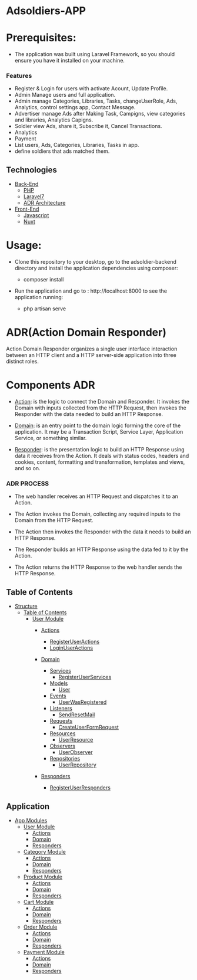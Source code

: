 # Adsoldiers-APP
# Prerequisites:
- The application was built using Laravel Framework, so you should ensure you have it installed on your machine.

### <a name="Features">Features</a>
- Register & Login for users with activate Acount, Update Profile.
- Admin Manage users and full application.
- Admin manage Categories, Libraries, Tasks, changeUserRole, Ads, Analytics, control settings app, Contact Message.
- Advertiser manage Ads after Making Task, Campigns, view categories and libraries, Analytics Capigns.
- Soldier view Ads, share it, Subscribe it, Cancel Transactions.
- Analytics
- Payment
- List users, Ads, Categories, Libraries, Tasks in app.
- define soldiers that ads matched them.



## <a name="toc">Technologies</a>

- [Back-End](#back-end)
   - [PHP](#PHP)
   - [Laravel7](#Laravel7)
   - [ADR Architecture](#ADR-Architecture)
- [Front-End](#Front-end)
   - [Javascript](#Javascript)
   - [Nuxt](#Nuxt)
   
# Usage:
 - Clone this repository to your desktop, go to the adsoldier-backend directory and install the application dependencies using composer:
   - composer install
 - Run the application and go to : http://localhost:8000 to see the application running: 
   
   - php artisan serve



















# ADR(Action Domain Responder)
Action Domain Responder organizes a single user
interface interaction between an HTTP client and a HTTP server-side application into three distinct roles.
# Components ADR
 - [Action](#Action): is the logic to connect the Domain and Responder. 
   It invokes the Domain with inputs collected from the HTTP Request, then invokes the Responder with the data needed to build an HTTP Response.
 
- [Domain](#Domain): is an entry point to the domain logic forming the core of the application.
   It may be a Transaction Script, Service Layer, Application Service, or something similar.

- [Responder](#Responder): is the presentation logic to build an HTTP Response using data it receives from the Action.
   It deals with status codes, headers and cookies, content, formatting and transformation, templates and views, and so on. 
### <a name="ADR PROCESS">ADR PROCESS</a>
 - The web handler receives an HTTP Request and dispatches it to an Action.
  
 - The Action invokes the Domain, collecting any required inputs to the Domain from the HTTP Request.
 - The Action then invokes the Responder with the data it needs to build an HTTP Response.
 -  The Responder builds an HTTP Response using the data fed to it by the Action.
 -  The Action returns the HTTP Response to the web handler sends the HTTP Response.
 
 ## <a name="toc">Table of Contents</a>

- [Structure](#Structure)
  - [Table of Contents](#table-of-contents)
     - [User Module](#Users-Module)
        - [Actions](#Actions)
            - [RegisterUserActions](#RegisterUserActions)
            - [LoginUserActions](#LoginUserActions)
            
        - [Domain](#Domain) 
           - [Services](#Services) 
                - [RegisterUserServices](#RegisterUserServices)
           - [Models](#Models) 
                - [User](#User)
           - [Events](#Events) 
                - [UserWasRegistered](#UserWasRegistered)
           - [Listeners](#listeners) 
                - [SendResetMail](#SendResetMail)
           - [Requests](#Requests) 
                - [CreateUserFormRequest](#CreateUserFormRequest)
           - [Resources](#Resources) 
                - [UserResource](#UserResource)
           - [Observers](#Observers) 
                - [UserObserver](#UserObserver)
           - [Repositories](#Repositories) 
                - [UserRepository](#UserRepository)
           
        - [Responders](#Responders) 
           - [RegisterUserResponders](#RegisterUserResponders)
           
 
 ## <a name="toc">Application</a>

- [App Modules](#App-Modules)
  - [User Module](#[User-Module)
       - [Actions](#Actions)
       - [Domain](#Domain)
       - [Responders](#Responders)
  - [Category Module](#[Category-Module)
       - [Actions](#Actions)
       - [Domain](#Domain)
       - [Responders](#Responders)
  - [Product Module](#[Product-Module)
       - [Actions](#Actions)
       - [Domain](#Domain)
       - [Responders](#Responders)
  - [Cart Module](#[Cart-Module)
       - [Actions](#Actions)
       - [Domain](#Domain)
       - [Responders](#Responders)
  - [Order Module](#[Order-Module)
       - [Actions](#Actions)
       - [Domain](#Domain)
       - [Responders](#Responders)
  - [Payment Module](#[Payment-Module)
       - [Actions](#Actions)
       - [Domain](#Domain)
       - [Responders](#Responders)
   
    
     
